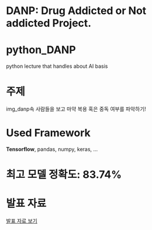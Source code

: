 # DANP: Drug Addicted or Not addicted Project.

# python_DANP
 python lecture that handles about AI basis
 
# 주제
 img_danp속 사람들을 보고 마약 복용 혹은 중독 여부를 파악하기!

# Used Framework
 **Tensorflow**, pandas, numpy, keras, ...
# 최고 모델 정확도: 83.74%
 
# 발표 자료
 [발표 자료 보기](https://github.com/MovingJu/python_DANP/blob/main/%EC%9D%B8%EA%B3%B5%EC%8B%A0%EA%B2%BD%EB%A7%9D%20%EA%B8%B0%EC%B4%88.pdf)

